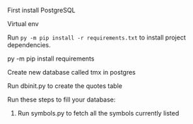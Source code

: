 First install PostgreSQL

Virtual env

Run `py -m pip install -r requirements.txt` to install project dependencies.

py -m pip install requirements

Create new database called tmx in postgres

Run dbinit.py to create the quotes table


Run these steps to fill your database:

1) Run symbols.py to fetch all the symbols currently listed


